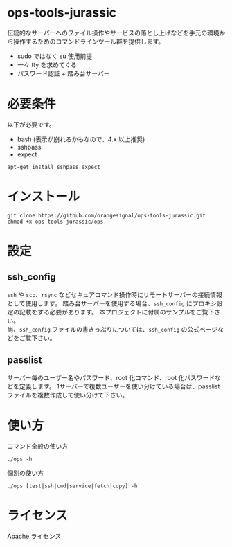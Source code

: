 # ops-tools-jurassic

伝統的なサーバーへのファイル操作やサービスの落とし上げなどを手元の環境から操作するためのコマンドラインツール群を提供します。

- sudo ではなく su 使用前提
- 一々 tty を求めてくる
- パスワード認証 + 踏み台サーバー

# 必要条件

以下が必要です。

- bash (表示が崩れるかもなので、4.x 以上推奨)
- sshpass
- expect

```
apt-get install sshpass expect
```

# インストール

```
git clone https://github.com/orangesignal/ops-tools-jurassic.git
chmod +x ops-tools-jurassic/ops
```

# 設定

## ssh_config

`ssh` や `scp`、`rsync` などセキュアコマンド操作時にリモートサーバーの接続情報として使用します。
踏み台サーバーを使用する場合、`ssh_config` にプロキシ設定の記載をする必要があります。
本プロジェクトに付属のサンプルをご覧下さい。   
尚、`ssh_config` ファイルの書きっぷりについては、`ssh_config` の公式ページなどをご覧下さい。

## passlist

サーバー毎のユーザー名やパスワード、root 化コマンド、root 化パスワードなどを定義します。
1サーバーで複数ユーザーを使い分けている場合は、passlist ファイルを複数作成して使い分けて下さい。

# 使い方

コマンド全般の使い方
```
./ops -h
```

個別の使い方
```
./ops [test|ssh|cmd|service|fetch|copy] -h
```


# ライセンス

Apache ライセンス
